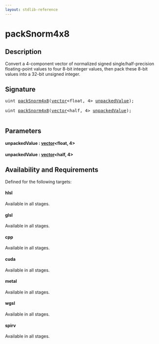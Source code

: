 ```yaml
---
layout: stdlib-reference
---
```


# packSnorm4x8

## Description

Convert a 4-component vector of normalized signed single/half-precision floating-point
values to four 8-bit integer values, then pack these 8-bit values into a
32-bit unsigned integer.




## Signature 

<pre>
<span class="code_keyword">uint</span> <a href="packsnorm4x8-4.html">packSnorm4x8</a>(<a href="../types/vector/index.html" class="code_type">vector</a>&lt;<span class="code_keyword">float</span>, 4&gt; <a href="packsnorm4x8-4.html#decl-unpackedValue" class="code_param">unpackedValue</a>);

<span class="code_keyword">uint</span> <a href="packsnorm4x8-4.html">packSnorm4x8</a>(<a href="../types/vector/index.html" class="code_type">vector</a>&lt;<span class="code_keyword">half</span>, 4&gt; <a href="packsnorm4x8-4.html#decl-unpackedValue" class="code_param">unpackedValue</a>);

</pre>

## Parameters

####  <a id="decl-unpackedValue"></a>unpackedValue  : [vector](../types/vector/index.html)\<float, 4\>
####  <a id="decl-unpackedValue"></a>unpackedValue  : [vector](../types/vector/index.html)\<half, 4\>

## Availability and Requirements

Defined for the following targets:

#### hlsl
Available in all stages.

#### glsl
Available in all stages.

#### cpp
Available in all stages.

#### cuda
Available in all stages.

#### metal
Available in all stages.

#### wgsl
Available in all stages.

#### spirv
Available in all stages.




